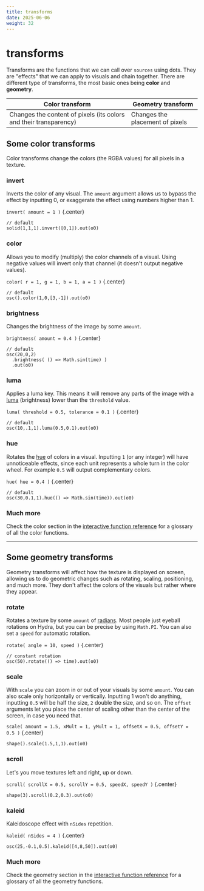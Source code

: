 ```yaml
---
title: transforms
date: 2025-06-06
weight: 32
---
```


# transforms

Transforms are the functions that we can call over `sources` using dots. They are "effects" that we can apply to visuals and chain together. There are different type of transforms, the most basic ones being **color** and **geometry**.

|**Color** transform|**Geometry** transform|
|--------------------|-----------------------|
|Changes the content of pixels (its colors and their transparency)|Changes the placement of pixels|

## Some color transforms

Color transforms change the colors (the RGBA values) for all pixels in a texture.

### **invert**

Inverts the color of any visual. The `amount` argument allows us to bypass the effect by inputting 0, or exaggerate the effect using numbers higher than 1.

`invert( amount = 1 )`
{.center}

```hydra
// default
solid(1,1,1).invert([0,1]).out(o0)
```

### **color**

Allows you to modify (multiply) the color channels of a visual. Using negative values will invert only that channel (it doesn't output negative values).

`color( r = 1, g = 1, b = 1, a = 1 )`
{.center}

```hydra
// default
osc().color(1,0,[3,-1]).out(o0)
```

### **brightness**

Changes the brightness of the image by some `amount`.

`brightness( amount = 0.4 )`
{.center}

```hydra
// default
osc(20,0,2)
  .brightness( () => Math.sin(time) )
  .out(o0)
```

### **luma**

Applies a luma key. This means it will remove any parts of the image with a [luma](https://en.wikipedia.org/wiki/Luma_(video)) (brightness) lower than the `threshold` value.

`luma( threshold = 0.5, tolerance = 0.1 )`
{.center}

```hydra
// default
osc(10,.1,1).luma(0.5,0.1).out(o0)
```


### **hue**
Rotates the [hue](https://en.wikipedia.org/wiki/Hue) of colors in a visual. Inputting `1` (or any integer) will have unnoticeable effects, since each unit represents a whole turn in the color wheel. For example `0.5` will output complementary colors.

`hue( hue = 0.4 )`
{.center}

```hydra
// default
osc(30,0.1,1).hue(() => Math.sin(time)).out(o0)
```

### Much more

Check the color section in the [interactive function reference](https://hydra.ojack.xyz/api) for a glossary of all the color functions.

---

## Some geometry transforms

Geometry transforms will affect how the texture is displayed on screen, allowing us to do geometric changes such as rotating, scaling, positioning, and much more. They don't affect the colors of the visuals but rather where they appear.

### **rotate**

Rotates a texture by some `amount` of [radians](https://en.wikipedia.org/wiki/Radian). Most people just eyeball rotations on Hydra, but you can be precise by using `Math.PI`. You can also set a `speed` for automatic rotation.

`rotate( angle = 10, speed )`
{.center}

```hydra
// constant rotation
osc(50).rotate(() => time).out(o0)
```

### **scale**

With `scale` you can zoom in or out of your visuals by some `amount`. You can also scale only horizontally or vertically. Inputting 1 won't do anything, inputting `0.5` will be half the size, `2` double the size, and so on. The `offset` arguments let you place the center of scaling other than the center of the screen, in case you need that.

`scale( amount = 1.5, xMult = 1, yMult = 1, offsetX = 0.5, offsetY = 0.5 )`
{.center}

```hydra
shape().scale(1.5,1,1).out(o0)
```

### **scroll**

Let's you move textures left and right, up or down.

`scroll( scrollX = 0.5, scrollY = 0.5, speedX, speedY )`
{.center}

```hydra
shape(3).scroll(0.2,0.3).out(o0)
```

### **kaleid**

Kaleidoscope effect with `nSides` repetition.

`kaleid( nSides = 4 )`
{.center}

```hydra
osc(25,-0.1,0.5).kaleid([4,8,50]).out(o0)
```

### Much more

Check the geometry section in the [interactive function reference](https://hydra.ojack.xyz/api) for a glossary of all the geometry functions.
